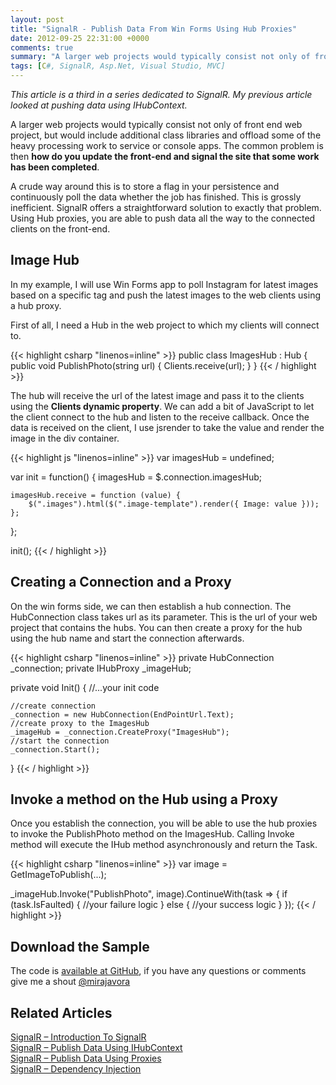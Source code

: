 ```yaml
---
layout: post
title: "SignalR - Publish Data From Win Forms Using Hub Proxies"
date: 2012-09-25 22:31:00 +0000
comments: true
summary: "A larger web projects would typically consist not only of front end web project, but would include additional class libraries and offload some of the heavy processing work to service or console apps. The common problem is then how do you update the front-end and signal the site that some work has been completed."
tags: [C#, SignalR, Asp.Net, Visual Studio, MVC]
---
```


*This article is a third in a series dedicated to SignalR. My previous article looked at pushing data using IHubContext.*

A larger web projects would typically consist not only of front end web project, but would include additional class libraries and offload some of the heavy processing work to service or console apps. The common problem is then **how do you update the front-end and signal the site that some work has been completed**.

A crude way around this is to store a flag in your persistence and continuously poll the data whether the job has finished. This is grossly inefficient. SignalR offers a straightforward solution to exactly that problem. Using Hub proxies, you are able to push data all the way to the connected clients on the front-end.

Image Hub
-------------------

In my example, I will use Win Forms app to poll Instagram for latest images based on a specific tag and push the latest images to the web clients using a hub proxy.

First of all, I need a Hub in the web project to which my clients will connect to.

{{< highlight csharp "linenos=inline" >}}
public class ImagesHub : Hub
{
    public void PublishPhoto(string url)
    {
        Clients.receive(url);
    }
}
{{< / highlight >}}  

The hub will receive the url of the latest image and pass it to the clients using the **Clients dynamic property**. We can add a bit of JavaScript to let the client connect to the hub and listen to the receive callback. Once the data is received on the client, I use jsrender to take the value and render the image in the div container.

{{< highlight js "linenos=inline" >}}
var imagesHub = undefined;

var init = function() {
    imagesHub = $.connection.imagesHub;

    imagesHub.receive = function (value) {
        $(".images").html($(".image-template").render({ Image: value }));
    };
};

init();
{{< / highlight >}} 
 

Creating a Connection and a Proxy
-------------------

On the win forms side, we can then establish a hub connection. The HubConnection class takes url as its parameter. This is the url of your web project that contains the hubs. You can then create a proxy for the hub using the hub name and start the connection afterwards.

{{< highlight csharp "linenos=inline" >}}
private HubConnection _connection;
private IHubProxy _imageHub;
 
private void Init()
{
    //...your init code  
 
    //create connection
    _connection = new HubConnection(EndPointUrl.Text);
    //create proxy to the ImagesHub
    _imageHub = _connection.CreateProxy("ImagesHub");
    //start the connection
    _connection.Start();
 }
{{< / highlight >}}  

Invoke a method on the Hub using a Proxy
-------------------

Once you establish the connection, you will be able to use the hub proxies to invoke the PublishPhoto method on the ImagesHub. Calling Invoke method will execute the IHub method asynchronously and return the Task.

{{< highlight csharp "linenos=inline" >}}
var image = GetImageToPublish(...);
 
_imageHub.Invoke("PublishPhoto", image).ContinueWith(task =>
{
    if (task.IsFaulted)
    {
         //your failure logic
    }
    else
    {
         //your success logic
    }
});
{{< / highlight >}} 

Download the Sample
-------------------

The code is [available at GitHub](https://github.com/mirajavora/signalr-f1live), if you have any questions or comments give me a shout [@mirajavora](http://twitter.com/mirajavora)

Related Articles
-------------------

[SignalR – Introduction To SignalR](/signalr-introduction-to-signalr-quick-chat-app/)<br/>
[SignalR – Publish Data Using IHubContext](/signalr-push-data-to-clients-using-ihubcontext/)<br/>
[SignalR – Publish Data Using Proxies](/signalr-publish-data-from-win-forms-using-hub-proxies/)<br/>
[SignalR – Dependency Injection](/signalr-dependency-injection/)<br/>